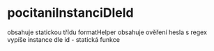 # pocitaniInstanciDleId
obsahuje statickou třídu formatHelper
obsahuje ověření hesla s regex
vypíše instance dle id - statická funkce 
